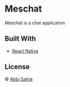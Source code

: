 # Meschat

Meschat is a chat application

## Built With

* [React Native](https://reactnative.dev/)

## License

© [Abbi Satria](https://gist.github.com/abbisatria)
